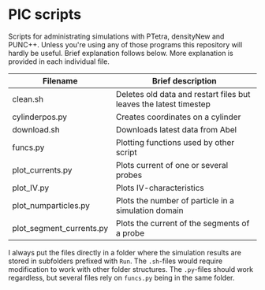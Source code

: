 # PIC scripts

Scripts for administrating simulations with PTetra, densityNew and PUNC++. Unless you're using any of those programs this repository will hardly be useful. Brief explanation follows below. More explanation is provided in each individual file.

| Filename                 | Brief description                                                 |
|--------------------------|-------------------------------------------------------------------|
| clean.sh                 | Deletes old data and restart files but leaves the latest timestep  |
| cylinderpos.py           | Creates coordinates on a cylinder                                 |
| download.sh              | Downloads latest data from Abel                                   |
| funcs.py                 | Plotting functions used by other script                           |
| plot_currents.py         | Plots current of one or several probes                            |
| plot_IV.py               | Plots IV-characteristics                                          |
| plot_numparticles.py     | Plots the number of particle in a simulation domain               |
| plot_segment_currents.py | Plots the current of the segments of a probe                      |

I always put the files directly in a folder where the simulation results are stored
in subfolders prefixed with `Run`. The `.sh`-files would require modification to work
with other folder structures. The `.py`-files should work regardless, but several
files rely on `funcs.py` being in the same folder.
